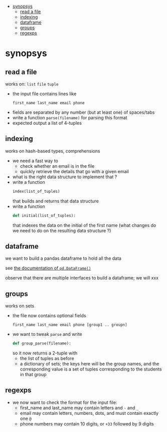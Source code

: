 - [synopsys](#synopsys)
  - [read a file](#read-a-file)
  - [indexing](#indexing)
  - [dataframe](#dataframe)
  - [groups](#groups)
  - [regexps](#regexps)

# synopsys

## read a file

works on: `list` `file` `tuple`

* the input file contains lines like
  ```
  first_name last_name email phone
  ```
* fields are separated by any number (but at least one) of spaces/tabs
* write a function `parse(filename)` for parsing this format
* expected output a list of 4-tuples

## indexing

works on hash-based types, comprehensions

* we need a fast way to
  * check whether an email is in the file
  * quickly retrieve the details that go with a given email
* what is the right data structure to implement that ?
* write a function
  ```python
  index(list_of_tuples)
  ```
  that builds and returns that data structure
* write a function
  ```python
  def initial(list_of_tuples):
  ```
  that indexes the data on the
  initial of the first name (what changes do we need to do on the resulting data
  structure ?)
## dataframe

we want to build a pandas dataframe to hold all the data

see [the documentation of
`pd.DataFrame()`](https://pandas.pydata.org/docs/reference/api/pandas.DataFrame.html)

observe that there are multiple interfaces to build a dataframe; we will xxx

## groups

works on sets

* the file now contains optional fields
  ```
  first_name last_name email phone [group1 .. groupn]
  ```
* we want to tweak `parse` and write
  ```python
  def group_parse(filename):
  ```
  so it now returns a 2-tuple with
  * the list of tuples as before
  * a dictionary of sets; the keys here will be the group names, and the
    corresponding value is a set of tuples corresponding to the students in that group


## regexps

* we now want to check the format for the input file:
  * first_name and last_name may contain letters and `-` and `_`
  * email may contain letters, numbers, dots, and must contain exactly one `@`
  * phone numbers may contain 10 digits, or `+33` followed by 9 digits
